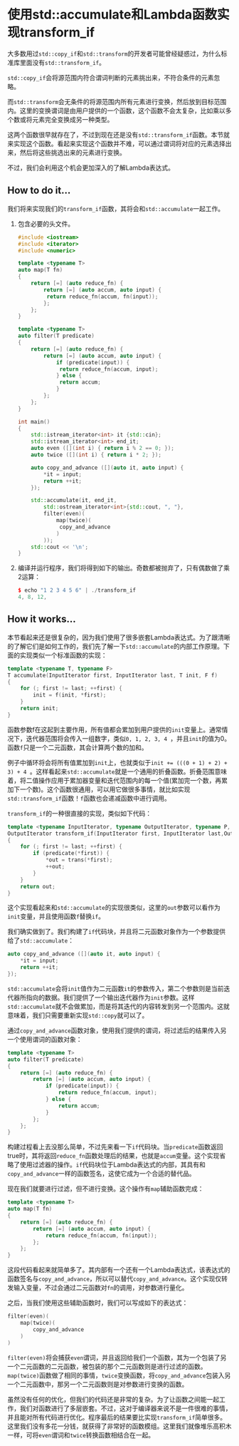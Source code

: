 # 使用std::accumulate和Lambda函数实现transform_if

大多数用过`std::copy_if`和`std::transform`的开发者可能曾经疑惑过，为什么标准库里面没有`std::transform_if`。

`std::copy_if`会将源范围内符合谓词判断的元素挑出来，不符合条件的元素忽略。

而`std::transform`会无条件的将源范围内所有元素进行变换，然后放到目标范围内。这里的变换谓词是由用户提供的一个函数，这个函数不会太复杂，比如乘以多个数或将元素完全变换成另一种类型。

这两个函数很早就存在了，不过到现在还是没有`std::transform_if`函数。本节就来实现这个函数。看起来实现这个函数并不难，可以通过谓词将对应的元素选择出来，然后将这些挑选出来的元素进行变换。

不过，我们会利用这个机会更加深入的了解Lambda表达式。

## How to do it...

我们将来实现我们的`transform_if`函数，其将会和`std::accumulate`一起工作。

1. 包含必要的头文件。

   ```c++
   #include <iostream>
   #include <iterator>
   #include <numeric>

   template <typename T>
   auto map(T fn)
   {
       return [=] (auto reduce_fn) {
           return [=] (auto accum, auto input) {
           	return reduce_fn(accum, fn(input));
           };
       };
   }

   template <typename T>
   auto filter(T predicate)
   {
       return [=] (auto reduce_fn) {
           return [=] (auto accum, auto input) {
               if (predicate(input)) {
               	return reduce_fn(accum, input);
               } else {
               	return accum;
               }
           };
       };
   }

   int main()
   {
       std::istream_iterator<int> it {std::cin};
       std::istream_iterator<int> end_it;
       auto even ([](int i) { return i % 2 == 0; });
       auto twice ([](int i) { return i * 2; });

       auto copy_and_advance ([](auto it, auto input) {
           *it = input;
           return ++it;
       });

       std::accumulate(it, end_it,
           std::ostream_iterator<int>{std::cout, ", "},
           filter(even)(
               map(twice)(
               	copy_and_advance
               )
           ));
       std::cout << '\n';
   }
   ```

10. 编译并运行程序，我们将得到如下的输出。奇数都被抛弃了，只有偶数做了乘2运算：

    ```c++
    $ echo "1 2 3 4 5 6" | ./transform_if
    4, 8, 12,
    ```

## How it works...

本节看起来还是很复杂的，因为我们使用了很多嵌套Lambda表达式。为了跟清晰的了解它们是如何工作的，我们先了解一下`std::accumulate`的内部工作原理。下面的实现类似一个标准函数的实现：

```c++
template <typename T, typename F>
T accumulate(InputIterator first, InputIterator last, T init, F f)
{
    for (; first != last; ++first) {
    	init = f(init, *first);
    }
    return init;
}
```

函数参数f在这起到主要作用，所有值都会累加到用户提供的`init`变量上。通常情况下，迭代器范围将会传入一组数字，类似`0, 1, 2, 3, 4 `，并且`init`的值为0。函数`f`只是一个二元函数，其会计算两个数的加和。

例子中循环将会将所有值累加到`init`上，也就类似于`init += (((0 + 1) + 2) + 3) + 4 `。这样看起来`std::accumulate`就是一个通用的折叠函数。折叠范围意味着，将二值操作应用于累加器变量和迭代范围内的每一个值(累加完一个数，再累加下一个数)。这个函数很通用，可以用它做很多事情，就比如实现`std::transform_if`函数！`f`函数也会递减函数中进行调用。

`transform_if`的一种很直接的实现，类似如下代码：

```c++
template <typename InputIterator, typename OutputIterator, typename P, typename Transform>
OutputIterator transform_if(InputIterator first, InputIterator last,OutputIterator out,P predicate, Transform trans)
{
    for (; first != last; ++first) {
        if (predicate(*first)) {
            *out = trans(*first);
            ++out;
        }
    }
    return out;
}
```

这个实现看起来和`std::accumulate`的实现很类似，这里的`out`参数可以看作为`init`变量，并且使用函数`f`替换`if`。

我们确实做到了。我们构建了`if`代码块，并且将二元函数对象作为一个参数提供给了`std::accumulate`：

```c++
auto copy_and_advance ([](auto it, auto input) {
    *it = input;
    return ++it;
});
```

`std::accumulate`会将`init`值作为二元函数`it`的参数传入，第二个参数则是当前迭代器所指向的数据。我们提供了一个输出迭代器作为`init`参数。这样`std::accumulate`就不会做累加，而是将其迭代的内容转发到另一个范围内。这就意味着，我们只需要重新实现`std::copy`就可以了。

通过`copy_and_advance`函数对象，使用我们提供的谓词，将过滤后的结果传入另一个使用谓词的函数对象：

```c++
template <typename T>
auto filter(T predicate)
{
    return [=] (auto reduce_fn) {
        return [=] (auto accum, auto input) {
            if (predicate(input)) {
            	return reduce_fn(accum, input);
            } else {
            	return accum;
            }
        };
    };
}
```

构建过程看上去没那么简单，不过先来看一下`if`代码块。当`predicate`函数返回true时，其将返回`reduce_fn`函数处理后的结果，也就是`accum`变量。这个实现省略了使用过滤器的操作。`if`代码块位于Lambda表达式的内部，其具有和`copy_and_advance`一样的函数签名，这使它成为一个合适的替代品。

现在我们就要进行过滤，但不进行变换。这个操作有`map`辅助函数完成：

```c++
template <typename T>
auto map(T fn)
{
    return [=] (auto reduce_fn) {
        return [=] (auto accum, auto input) {
        	return reduce_fn(accum, fn(input));
        };
    };
}
```

这段代码看起来就简单多了。其内部有一个还有一个Lambda表达式，该表达式的函数签名与`copy_and_advance`，所以可以替代`copy_and_advance`。这个实现仅转发输入变量，不过会通过二元函数对`fn`的调用，对参数进行量化。

之后，当我们使用这些辅助函数时，我们可以写成如下的表达式：

```c++
filter(even)(
    map(twice)(
    	copy_and_advance
    )
)
```

`filter(even)`将会捕获`even`谓词，并且返回给我们一个函数，其为一个包装了另一个二元函数的二元函数，被包装的那个二元函数则是进行过滤的函数。`map(twice)`函数做了相同的事情，`twice`变换函数，将`copy_and_advance`包装入另一个二元函数中，那另一个二元函数则是对参数进行变换的函数。

虽然没有任何的优化，但我们的代码还是非常的复杂。为了让函数之间能一起工作，我们对函数进行了多层嵌套。不过，这对于编译器来说不是一件很难的事情，并且能对所有代码进行优化。程序最后的结果要比实现`transform_if`简单很多。这里我们没有多花一分钱，就获得了非常好的函数模组。这里我们就像堆乐高积木一样，可将`even`谓词和`twice`转换函数相结合在一起。

